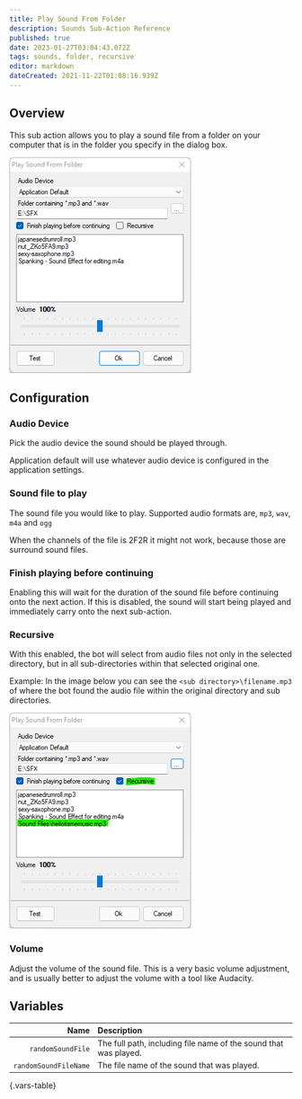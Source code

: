 ```yaml
---
title: Play Sound From Folder
description: Sounds Sub-Action Reference
published: true
date: 2023-01-27T03:04:43.072Z
tags: sounds, folder, recursive
editor: markdown
dateCreated: 2021-11-22T01:08:16.939Z
---
```


## Overview
This sub action allows you to play a sound file from a folder on your computer that is in the folder you specify in the dialog box. 

![sound_from_folder.png](/sound_from_folder.png)

## Configuration
### Audio Device
Pick the audio device the sound should be played through.

Application default will use whatever audio device is configured in the application settings.

### Sound file to play
The sound file you would like to play.  Supported audio formats are, `mp3`, `wav`, `m4a` and `ogg`

When the channels of the file is 2F2R it might not work, because those are surround sound files.

### Finish playing before continuing
Enabling this will wait for the duration of the sound file before continuing onto the next action.  If this is disabled, the sound will start being played and immediately carry onto the next sub-action.

### Recursive
With this enabled, the bot will select from audio files not only in the selected directory, but in all sub-directories within that selected original one.  

Example: In the image below you can see the `<sub directory>\filename.mp3` of where the bot found the audio file within the original directory and sub directories.

![recursive.png](/recursive.png)

### Volume
Adjust the volume of the sound file.  This is a very basic volume adjustment, and is usually better to adjust the volume with a tool like Audacity.

## Variables
Name | Description
----:|:------------
`randomSoundFile` | The full path, including file name of the sound that was played.
`randomSoundFileName` | The file name of the sound that was played.
{.vars-table}
